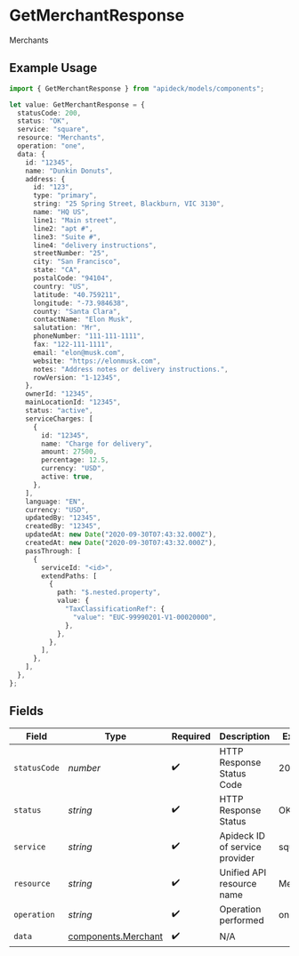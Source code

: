 # GetMerchantResponse

Merchants

## Example Usage

```typescript
import { GetMerchantResponse } from "apideck/models/components";

let value: GetMerchantResponse = {
  statusCode: 200,
  status: "OK",
  service: "square",
  resource: "Merchants",
  operation: "one",
  data: {
    id: "12345",
    name: "Dunkin Donuts",
    address: {
      id: "123",
      type: "primary",
      string: "25 Spring Street, Blackburn, VIC 3130",
      name: "HQ US",
      line1: "Main street",
      line2: "apt #",
      line3: "Suite #",
      line4: "delivery instructions",
      streetNumber: "25",
      city: "San Francisco",
      state: "CA",
      postalCode: "94104",
      country: "US",
      latitude: "40.759211",
      longitude: "-73.984638",
      county: "Santa Clara",
      contactName: "Elon Musk",
      salutation: "Mr",
      phoneNumber: "111-111-1111",
      fax: "122-111-1111",
      email: "elon@musk.com",
      website: "https://elonmusk.com",
      notes: "Address notes or delivery instructions.",
      rowVersion: "1-12345",
    },
    ownerId: "12345",
    mainLocationId: "12345",
    status: "active",
    serviceCharges: [
      {
        id: "12345",
        name: "Charge for delivery",
        amount: 27500,
        percentage: 12.5,
        currency: "USD",
        active: true,
      },
    ],
    language: "EN",
    currency: "USD",
    updatedBy: "12345",
    createdBy: "12345",
    updatedAt: new Date("2020-09-30T07:43:32.000Z"),
    createdAt: new Date("2020-09-30T07:43:32.000Z"),
    passThrough: [
      {
        serviceId: "<id>",
        extendPaths: [
          {
            path: "$.nested.property",
            value: {
              "TaxClassificationRef": {
                "value": "EUC-99990201-V1-00020000",
              },
            },
          },
        ],
      },
    ],
  },
};
```

## Fields

| Field                                                      | Type                                                       | Required                                                   | Description                                                | Example                                                    |
| ---------------------------------------------------------- | ---------------------------------------------------------- | ---------------------------------------------------------- | ---------------------------------------------------------- | ---------------------------------------------------------- |
| `statusCode`                                               | *number*                                                   | :heavy_check_mark:                                         | HTTP Response Status Code                                  | 200                                                        |
| `status`                                                   | *string*                                                   | :heavy_check_mark:                                         | HTTP Response Status                                       | OK                                                         |
| `service`                                                  | *string*                                                   | :heavy_check_mark:                                         | Apideck ID of service provider                             | square                                                     |
| `resource`                                                 | *string*                                                   | :heavy_check_mark:                                         | Unified API resource name                                  | Merchants                                                  |
| `operation`                                                | *string*                                                   | :heavy_check_mark:                                         | Operation performed                                        | one                                                        |
| `data`                                                     | [components.Merchant](../../models/components/merchant.md) | :heavy_check_mark:                                         | N/A                                                        |                                                            |